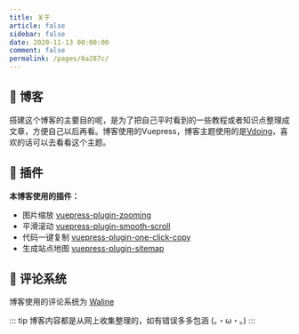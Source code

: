 ```yaml
---
title: 关于
article: false
sidebar: false
date: 2020-11-13 00:00:00
comment: false
permalink: /pages/6a287c/
---
```


## 📘 博客
搭建这个博客的主要目的呢，是为了把自己平时看到的一些教程或者知识点整理成文章，方便自己以后再看。博客使用的Vuepress，博客主题使用的是[Vdoing](https://github.com/xugaoyi/vuepress-theme-vdoing)，喜欢的话可以去看看这个主题。

## 🎨 插件

**本博客使用的插件：**<br>
 - 图片缩放 [vuepress-plugin-zooming](https://vuepress.github.io/zh/plugins/zooming/#%E5%AE%89%E8%A3%85)
 - 平滑滚动 [vuepress-plugin-smooth-scroll](https://vuepress.github.io/zh/plugins/smooth-scroll/)
 - 代码一键复制 [vuepress-plugin-one-click-copy](https://www.npmjs.com/package/vuepress-plugin-one-click-copy)
 - 生成站点地图 [vuepress-plugin-sitemap](https://github.com/ekoeryanto/vuepress-plugin-sitemap)

## 📜 评论系统

博客使用的评论系统为 [Waline](https://waline.js.org/)

::: tip
博客内容都是从网上收集整理的，如有错误多多包涵 (。・ω・。)
:::
<runtime/>
